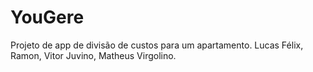# YouGere
Projeto de app de divisão de custos para um apartamento. 
Lucas Félix, Ramon, Vitor Juvino, Matheus Virgolino.
